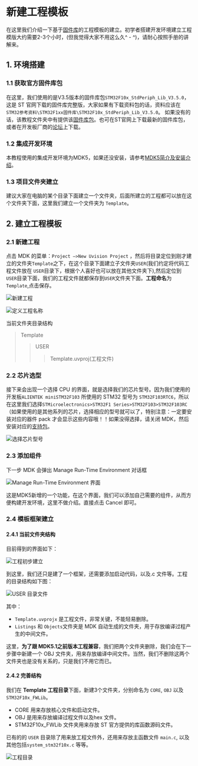 # 新建工程模板

在这里我们介绍一下基于[固件库]的工程模板的建立。初学者搭建开发环境建立工程模版大约需要2-3个小时，(但我觉得大家不用这么久^ - ^)，请耐心按照手册的讲解来。

## 1. 环境搭建

### 1.1 获取官方固件库包

在这里，我们使用的是V3.5版本的固件库包`STM32F10x_StdPeriph_Lib_V3.5.0`，这是 ST 官网下载的固件库完整版，大家如果有下载资料包的话，资料应该在`STM32参考资料\STM32F1xx固件库\STM32F10x_StdPeriph_Lib_V3.5.0`。
如果没有的话，该教程文件夹中有提供该[固件库包]。也可在ST官网上下载最新的固件库包，或者在开发板厂商的[论坛]上下载。

### 1.2 集成开发环境

本教程使用的集成开发环境为MDK5，如果还没安装，请参考[MDK5简介及安装介绍]。

### 1.3 项目文件夹建立

建议大家在电脑的某个目录下面建立一个文件夹，后面所建立的工程都可以放在这个文件夹下面，这里我们建立一个文件夹为 `Template`。

## 2. 建立工程模板

### 2.1 新建工程

点击 MDK 的菜单：`Project –>New Uvision Project` ，然后将目录定位到刚才建立的文件夹`Template`之下，在这个目录下面建立子文件夹`USER`(我们约定将代码工程文件放在 `USER`目录下，根据个人喜好也可以放在其他文件夹下),然后定位到`USER`目录下面，我们的工程文件就都保存到`USER`文件夹下面。**工程命名**为`Template`,点击保存。

![新建工程]

![定义工程名称]

当前文件夹目录结构
>Template
>>USER
>>>Template.uvproj(工程文件)

### 2.2 芯片选型

接下来会出现一个选择 CPU 的界面，就是选择我们的芯片型号。因为我们使用的开发板`ALIENTEK miniSTM32F103` 所使用的 STM32 型号为 `STM32F103RTC6`，所以在这里我们选择`STMicroelectronics>STM32F1 Series>STM32F103>STM32F103RC`（如果使用的是其他系列的芯片，选择相应的型号就可以了，特别注意：一定要安装对应的器件 pack 才会显示这些内容哦！！如果没得选择，请关闭 MDK，然后安装对应的[支持包]。

![选择芯片型号]

### 2.3 添加组件

下一步 MDK 会弹出 Manage Run-Time Environment 对话框

![Manage Run-Time Environment 界面]

这是MDK5新增的一个功能，在这个界面，我们可以添加自己需要的组件，从而方便构建开发环境，这里不做介绍。直接点击 Cancel 即可。

### 2.4 模板框架建立

#### 2.4.1 当前文件夹结构

目前得到的界面如下：

![工程初步建立]

到这里，我们还只是建了一个框架，还需要添加启动代码，以及.c 文件等。工程的目录结构如下图：

![USER 目录文件]

其中：

- `Template.uvprojx` 是工程文件，非常关键，不能轻易删除。
- `Listings` 和 `Objects`文件夹是 MDK 自动生成的文件夹，用于存放编译过程产生的中间文件。

这里，**为了跟 MDK5.1之前版本工程兼容**，我们把两个文件夹删除，我们会在下一步骤中新建一个 OBJ 文件夹，用来存放编译中间文件。当然，我们不删除这两个文件夹也是没有关系的，只是我们不用它而已。

#### 2.4.2 完善结构

我们在 **Template 工程目录**下面，新建3个文件夹，分别命名为 `CORE`, `OBJ` 以及`STM32F10x_FWLib`。

- CORE 用来存放核心文件和启动文件。
- OBJ 是用来存放编译过程文件以及hex 文件。
- STM32F10x_FWLib 文件夹用来存放 ST 官方提供的库函数源码文件。

已有的的 `USER` 目录除了用来放工程文件外，还用来存放主函数文件 `main.c`, 以及其他包括`system_stm32f10x.c` 等等。

![工程目录]

[固件库]: <./固件库介绍.md>
[论坛]: <http://openedv.com/posts/list/6054.htm>
[固件库包]: <./STM32F10x_StdPeriph_Lib_V3.5.0.rar>
[MDK5简介及安装介绍]: <../MDK5简介及安装介绍.md>
[新建工程]: <image/Image_028.jpg> "新建工程"
[定义工程名称]: <image/Image_029.jpg> "定义工程名称"
[支持包]: <../MDK5简介及安装介绍.md#241-stm32f103支持包安装>
[选择芯片型号]: <image/Image_030.jpg> "选择芯片型号"
[Manage Run-Time Environment 界面]: <image/Image_031.jpg> "Manage Run-Time Environment 界面"
[工程初步建立]: <image/Image_032.jpg> "工程初步建立"
[USER 目录文件]: <image/Image_033.jpg> "USER 目录文件"
[工程目录]: <image/Image_034.jpg> "工程目录"